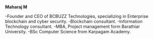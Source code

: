 **Maharaj M**

-Founder and CEO of BCBUZZ Technologies, specializing in Enterprise blockchain and cyber security.
-Blockchain consultant.
-Information Technology consultant.
-MBA, Project management form Barathiar University.
-BSc Computer Science from Karpagam Academy.
